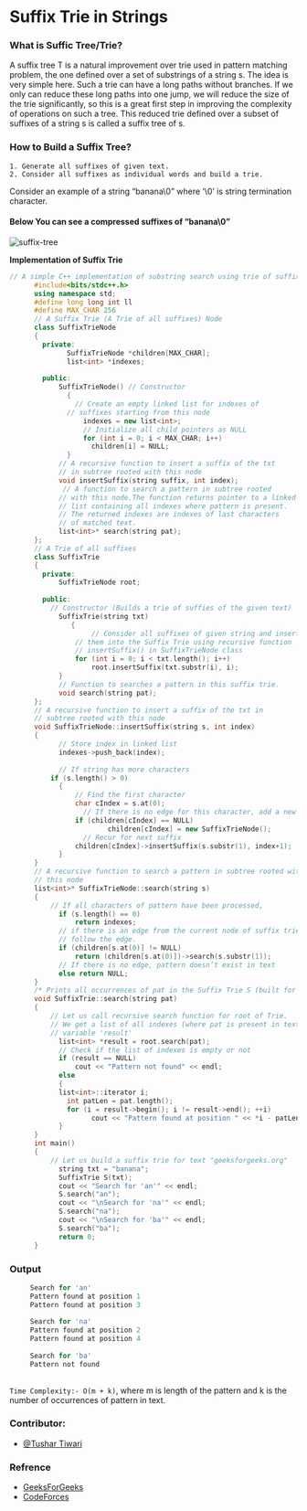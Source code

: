 
# Suffix Trie in Strings 

### What is Suffic Tree/Trie?

A suffix tree T is a natural improvement over trie used in pattern matching problem,
the one defined over a set of substrings of a string s. The idea is very simple here.
Such a trie can have a long paths without branches. If we only can reduce these long
paths into one jump, we will reduce the size of the trie significantly, so this is 
a great first step in improving the complexity of operations on such a tree. 
This  reduced trie defined over a subset of suffixes of a string s is called a suffix 
tree of s.


### How to Build a Suffix Tree?
    1. Generate all suffixes of given text. 
    2. Consider all suffixes as individual words and build a trie.

Consider an example of a string “banana\0” where ‘\0’ is string termination character.

#### Below You can see a compressed suffixes of “banana\0”

![suffix-tree](https://user-images.githubusercontent.com/78275713/136688906-9a3dd444-809f-4503-afcb-42d256272d62.png)




 **Implementation of Suffix Trie**

``` cpp
// A simple C++ implementation of substring search using trie of suffixes
      #include<bits/stdc++.h>
      using namespace std;
      #define long long int ll
      #define MAX_CHAR 256
      // A Suffix Trie (A Trie of all suffixes) Node
      class SuffixTrieNode
      {
        private:
	          SuffixTrieNode *children[MAX_CHAR];
	          list<int> *indexes;
            
        public:
          	SuffixTrieNode() // Constructor
	          {
          		// Create an empty linked list for indexes of
          	  // suffixes starting from this node
        		  indexes = new list<int>;
		          // Initialize all child pointers as NULL
		          for (int i = 0; i < MAX_CHAR; i++)
		            children[i] = NULL;
	          }
          	// A recursive function to insert a suffix of the txt
          	// in subtree rooted with this node
          	void insertSuffix(string suffix, int index);
	         // A function to search a pattern in subtree rooted
          	// with this node.The function returns pointer to a linked
          	// list containing all indexes where pattern is present.
          	// The returned indexes are indexes of last characters
          	// of matched text.
          	list<int>* search(string pat);
      };
      // A Trie of all suffixes
      class SuffixTrie
      {
        private:
        	SuffixTrieNode root;
        
        public:
          // Constructor (Builds a trie of suffies of the given text)
        	SuffixTrie(string txt)
	           {
		            // Consider all suffixes of given string and insert
        		// them into the Suffix Trie using recursive function
        		// insertSuffix() in SuffixTrieNode class
        		for (int i = 0; i < txt.length(); i++)
          			root.insertSuffix(txt.substr(i), i);
        	}
	        // Function to searches a pattern in this suffix trie.
        	void search(string pat);
      };
      // A recursive function to insert a suffix of the txt in
      // subtree rooted with this node
      void SuffixTrieNode::insertSuffix(string s, int index)
      {
        	// Store index in linked list
        	indexes->push_back(index);
  
	        // If string has more characters
      	  if (s.length() > 0)
        	{
          		// Find the first character
          		char cIndex = s.at(0);
		          // If there is no edge for this character, add a new edge
          		if (children[cIndex] == NULL)
            			children[cIndex] = new SuffixTrieNode();
		          // Recur for next suffix
          		children[cIndex]->insertSuffix(s.substr(1), index+1);
        	}
      }
      // A recursive function to search a pattern in subtree rooted with
      // this node
      list<int>* SuffixTrieNode::search(string s)
      { 
      	  // If all characters of pattern have been processed,
        	if (s.length() == 0)
    		    return indexes;
	        // if there is an edge from the current node of suffix trie,
        	// follow the edge.
        	if (children[s.at(0)] != NULL)
        		return (children[s.at(0)])->search(s.substr(1));
	        // If there is no edge, pattern doesn’t exist in text
        	else return NULL;
      }
      /* Prints all occurrences of pat in the Suffix Trie S (built for text)*/
      void SuffixTrie::search(string pat)
      {
  	      // Let us call recursive search function for root of Trie.
  	      // We get a list of all indexes (where pat is present in text) in
  	      // variable 'result'
        	list<int> *result = root.search(pat);
	        // Check if the list of indexes is empty or not
    	    if (result == NULL)
		        cout << "Pattern not found" << endl;
	        else
        	{
  	        list<int>::iterator i;
	          int patLen = pat.length();
	          for (i = result->begin(); i != result->end(); ++i)
		            cout << "Pattern found at position " << *i - patLen<< endl;
	        }
      }
      int main()
      {
          // Let us build a suffix trie for text "geeksforgeeks.org"
	        string txt = "banana";
	        SuffixTrie S(txt);
	        cout << "Search for 'an'" << endl;
	        S.search("an");
	        cout << "\nSearch for 'na'" << endl;
	        S.search("na");
	        cout << "\nSearch for 'ba'" << endl;
	        S.search("ba");
	        return 0;
      }
```

### Output

```javascript
     Search for 'an'
     Pattern found at position 1
     Pattern found at position 3
     
     Search for 'na'
     Pattern found at position 2
     Pattern found at position 4
     
     Search for 'ba'
     Pattern not found
     
```

  

`Time Complexity:- O(m + k)`,
where m is length of the pattern and k is the number of occurrences of pattern in text.

### Contributor:

- [@Tushar Tiwari](https://www.github.com/brassgolem-25)

  
### Refrence

- [GeeksForGeeks](https://www.geeksforgeeks.org/)
- [CodeForces](https://codeforces.com/blog/entry/16780)

